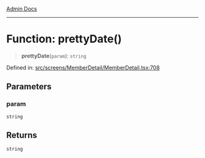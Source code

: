 [Admin Docs](/)

***

# Function: prettyDate()

> **prettyDate**(`param`): `string`

Defined in: [src/screens/MemberDetail/MemberDetail.tsx:708](https://github.com/PalisadoesFoundation/talawa-admin/blob/main/src/screens/MemberDetail/MemberDetail.tsx#L708)

## Parameters

### param

`string`

## Returns

`string`
